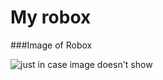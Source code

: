 My robox
========



###Image of Robox

![just in case image doesn't show](http://www.metroactive.com/papers/metro/09.17.98/gifs/best-pizza-9837.jpg)
